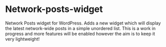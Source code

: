 Network-posts-widget
====================

Network Posts widget for WordPress. Adds a new widget which will display the latest network-wide posts in a simple unordered list. This is a work in progress and more features will be enabled however the aim is to keep it very lightweight!
